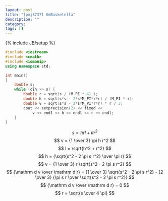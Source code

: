 ```yaml
---
layout: post
title: "[poj3737] UmBasketella"
description: ""
category: 
tags: []
---
```

{% include JB/setup %}

```cpp
#include <iostream>
#include <cmath>
#include <iomanip>
using namespace std;

int main()
{
	double s;
	while (cin >> s) {
		double r = sqrt(s / (M_PI * 4) );
		double h = sqrt(s*s - 2*s*M_PI*r*r) / (M_PI * r);
		double v = sqrt(s*s - 2*s*M_PI*r*r) * r / 3;
		cout << setprecision(2) << fixed <<
			v << endl << h << endl << r << endl;
	}
}
```


$$ s = \pi r l + \pi  r^2 $$
$$ v = {1 \over 3} \pi h r^2 $$
$$ l = \sqrt{h^2 + r^2} $$
$$ h = {\sqrt{s^2 - 2 \pi s r^2} \over \pi r} $$
$$ v = {1 \over 3} r \sqrt{s^2 - 2 \pi s r^2} $$
$$ {\mathrm d v \over \mathrm d r}  = {1 \over 3} \sqrt{s^2 - 2 \pi s r^2} - {2 \over 3} {\pi s r \over \sqrt{s^2 - 2 \pi s r^2}} $$
$$ {\mathrm d v \over \mathrm d r}  = 0 $$
$$ r = \sqrt{s \over 4 \pi} $$

<!--
l, h, r
s = pi r l + pi * r^2; ...1
v = 1/3 * pi r^2 h  ...2

l = sqrt(h^2 + r^2)  ...3
3 -> 1
h = sqrt(s^2 - 2 s pi r^2)/(pi r) ...4
h -> 2
v = 1/3 * r * sqrt(s^2 - 2 pi s r^2)
v' = 
由 v' = 0
r = sqrt(s/(4 pi))
-->
